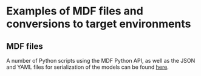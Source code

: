 # Examples of MDF files and conversions to target environments

## MDF files

A number of Python scripts using the MDF Python API, as well as the JSON and YAML files for serialization of the models can be found [here](/MDF).
